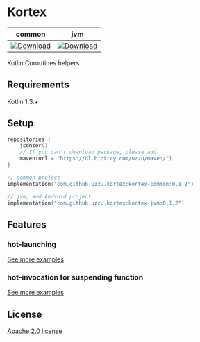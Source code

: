 # Kortex

common | jvm
--- | --- 
[ ![Download](https://api.bintray.com/packages/uzzu/maven/kortex-common/images/download.svg) ](https://bintray.com/uzzu/maven/kortex-common/_latestVersion) | [ ![Download](https://api.bintray.com/packages/uzzu/maven/kortex-jvm/images/download.svg) ](https://bintray.com/uzzu/maven/kortex-jvm/_latestVersion)

Kotlin Coroutines helpers

## Requirements

Kotlin 1.3.+

## Setup

```kotlin
repositories {
    jcenter()
    // If you can't download package, please add.
    maven(url = "https://dl.bintray.com/uzzu/maven/")
}
```

```kotlin
// common project
implementation("com.github.uzzu.kortex:kortex-common:0.1.2")

// jvm, and Android project
implementation("com.github.uzzu.kortex:kortex-jvm:0.1.2")
```

## Features

### hot-launching

[See more examples](subprojects/core-test/src/test/kotlin/com/github/uzzu/kortex/HotLaunchJvmTest.kt)


### hot-invocation for suspending function

[See more examples](subprojects/core-test/src/test/kotlin/com/github/uzzu/kortex/HotInvocationJvmTest.kt)

## License

[Apache 2.0 license](LICENSE.txt)


